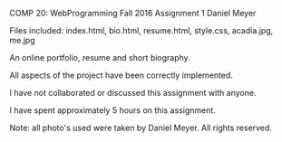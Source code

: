 COMP 20: WebProgramming Fall 2016
Assignment 1
Daniel Meyer

Files included: index.html, bio.html, resume.html, style.css, acadia.jpg, me.jpg

An online portfolio, resume and short biography.

All aspects of the project have been correctly implemented.

I have not collaborated or discussed this assignment with anyone.

I have spent approximately 5 hours on this assignment.

Note: all photo's used were taken by Daniel Meyer. All rights reserved.
